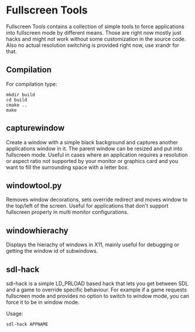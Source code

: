 Fullscreen Tools
================

Fullscreen Tools contains a collection of simple tools to force
applications into fullscreen mode by different means. Those are right
now mostly just hacks and might not work without some customization in
the source code. Also no actual resolution switching is provided right
now, use xrandr for that.


Compilation
-----------

For compilation type:

    mkdir build
    cd build
    cmake ..
    make


capturewindow
-------------
Create a window with a simple black background and captures another
applications window in it. The parent window can be resized and put
into fullscreen mode. Useful in cases where an application requires a
resolution or aspect ratio not supported by your monitor or graphics
card and you want to fill the surrounding space with a letter box.


windowtool.py
--------------
Removes window decorations, sets override redirect and moves window to
the top/left of the screen. Useful for applications that don't support
fullscreen properly in multi monitor configurations.


windowhierachy
--------------
Displays the hierachy of windows in X11, mainly useful for debugging
or getting the window id of subwindows.


sdl-hack
--------

sdl-hack is a simple LD_PRLOAD based hack that lets you get between
SDL and a game to override specific behaviour. For example if a game
requests fullscreen mode and provides no option to switch to window
mode, you can force it to be in window mode.

Usage:

    sdl-hack APPNAME

